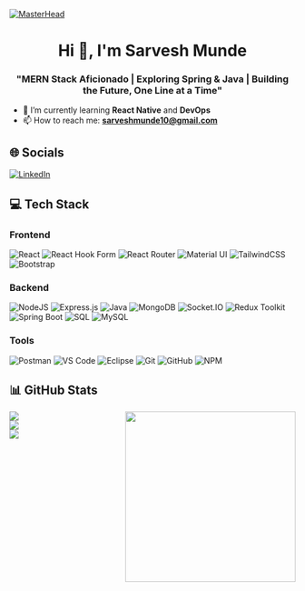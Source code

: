 [![MasterHead](https://sitegalleria.com/wp-content/uploads/2019/08/web-development-company-bangalore.jpg)]()

<h1 align="center">Hi 👋, I'm Sarvesh Munde</h1>
<h3 align="center">"MERN Stack Aficionado | Exploring Spring & Java | Building the Future, One Line at a Time"</h3>

- 🌱 I’m currently learning **React Native** and **DevOps**
- 📫 How to reach me: **sarveshmunde10@gmail.com**

## 🌐 Socials
[![LinkedIn](https://img.shields.io/badge/LinkedIn-%230077B5.svg?logo=linkedin&logoColor=white)](https://www.linkedin.com/in/sarveshmunde)

## 💻 Tech Stack

### Frontend
![React](https://img.shields.io/badge/react-%2320232a.svg?style=for-the-badge&logo=react&logoColor=%2361DAFB) ![React Hook Form](https://img.shields.io/badge/React%20Hook%20Form-%23EC5990.svg?style=for-the-badge&logo=reacthookform&logoColor=white) ![React Router](https://img.shields.io/badge/React_Router-CA4245?style=for-the-badge&logo=react-router&logoColor=white) ![Material UI](https://img.shields.io/badge/Material_UI-%230081CB.svg?style=for-the-badge&logo=mui&logoColor=white) ![TailwindCSS](https://img.shields.io/badge/tailwindcss-%2338B2AC.svg?style=for-the-badge&logo=tailwind-css&logoColor=white) ![Bootstrap](https://img.shields.io/badge/bootstrap-%238511FA.svg?style=for-the-badge&logo=bootstrap&logoColor=white)

### Backend
![NodeJS](https://img.shields.io/badge/node.js-6DA55F?style=for-the-badge&logo=node.js&logoColor=white) ![Express.js](https://img.shields.io/badge/express.js-%23404d59.svg?style=for-the-badge&logo=express&logoColor=%2361DAFB) ![Java](https://img.shields.io/badge/java-%23E34F26.svg?style=for-the-badge&logo=java&logoColor=white) ![MongoDB](https://img.shields.io/badge/MongoDB-%234ea94b.svg?style=for-the-badge&logo=mongodb&logoColor=white) ![Socket.IO](https://img.shields.io/badge/Socket.IO-%23000000.svg?style=for-the-badge&logo=socket.io&logoColor=white) ![Redux Toolkit](https://img.shields.io/badge/Redux_Toolkit-%23593d88.svg?style=for-the-badge&logo=redux&logoColor=white) ![Spring Boot](https://img.shields.io/badge/Spring%20Boot-%236DB33F.svg?style=for-the-badge&logo=spring&logoColor=white) ![SQL](https://img.shields.io/badge/SQL-%234479A1.svg?style=for-the-badge&logo=sql&logoColor=white) ![MySQL](https://img.shields.io/badge/MySQL-%234479A1.svg?style=for-the-badge&logo=mysql&logoColor=white)

### Tools
![Postman](https://img.shields.io/badge/Postman-%23FF6C37.svg?style=for-the-badge&logo=postman&logoColor=white) ![VS Code](https://img.shields.io/badge/VS%20Code-%23007ACC.svg?style=for-the-badge&logo=visual-studio-code&logoColor=white) ![Eclipse](https://img.shields.io/badge/Eclipse-%23000000.svg?style=for-the-badge&logo=eclipse&logoColor=white) ![Git](https://img.shields.io/badge/Git-%23F05032.svg?style=for-the-badge&logo=git&logoColor=white) ![GitHub](https://img.shields.io/badge/GitHub-%23121011.svg?style=for-the-badge&logo=github&logoColor=white) ![NPM](https://img.shields.io/badge/NPM-%23CB3837.svg?style=for-the-badge&logo=npm&logoColor=white)

## 📊 GitHub Stats
<img align="right" src="https://cdn.dribbble.com/users/1162077/screenshots/3848914/programmer.gif" width="300">

![](https://github-readme-stats.vercel.app/api?username=Sarvesh-Work&theme=dark&hide_border=false&include_all_commits=false&count_private=false)<br/>
![](https://github-readme-streak-stats.herokuapp.com/?user=Sarvesh-Work&theme=dark&hide_border=false)<br/>
![](https://github-readme-stats.vercel.app/api/top-langs/?username=Sarvesh-Work&theme=dark&hide_border=false&include_all_commits=false&count_private=false&layout=compact)










